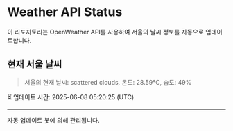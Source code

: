 
# Weather API Status

이 리포지토리는 OpenWeather API를 사용하여 서울의 날씨 정보를 자동으로 업데이트합니다.

## 현재 서울 날씨
> 서울의 현재 날씨: scattered clouds, 온도: 28.59°C, 습도: 49%

⏳ 업데이트 시간: 2025-06-08 05:20:25 (UTC)

---
자동 업데이트 봇에 의해 관리됩니다.
